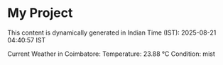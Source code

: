 # My Project

This content is dynamically generated in Indian Time (IST): 2025-08-21 04:40:57 IST


Current Weather in Coimbatore:
Temperature: 23.88 °C
Condition: mist
